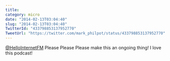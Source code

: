 ```yaml
---
title: 
category: micro
date: "2014-02-13T03:04:40"
slug: "2014-02-13T03:04:40"
TwitterId: "433798853137952770"
TweetUrl: "https://twitter.com/mark_philpot/status/433798853137952770"
---
```


[@HelloInternetFM](https://twitter.com/HelloInternetFM) Please Please Please
make this an ongoing thing! I love this podcast!
